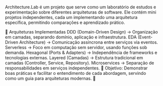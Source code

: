 Architecture.Lab é um projeto que serve como um laboratório de estudos e experimentação sobre diferentes arquiteturas de software. Ele contém mini projetos independentes, cada um implementando uma arquitetura específica, permitindo comparações e aprendizado prático.

📌 Arquiteturas Implementadas
DDD (Domain-Driven Design) → Organização em camadas, separando domínio, aplicação e infraestrutura.
EDA (Event-Driven Architecture) → Comunicação assíncrona entre serviços via eventos.
Serverless → Foco em computação sem servidor, usando funções sob demanda.
Hexagonal (Ports & Adapters) → Independência de frameworks e tecnologias externas.
Layered (Camadas) → Estrutura tradicional em camadas (Controller, Service, Repository).
Microservices → Separação de responsabilidades em serviços independentes.
🎯 Objetivo: Demonstrar boas práticas e facilitar o entendimento de cada abordagem, servindo como um guia para arquiteturas modernas. 🚀
